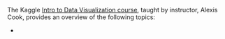 The Kaggle [Intro to Data Visualization course](), taught by instructor, Alexis Cook, provides an overview of the following topics:

* 
